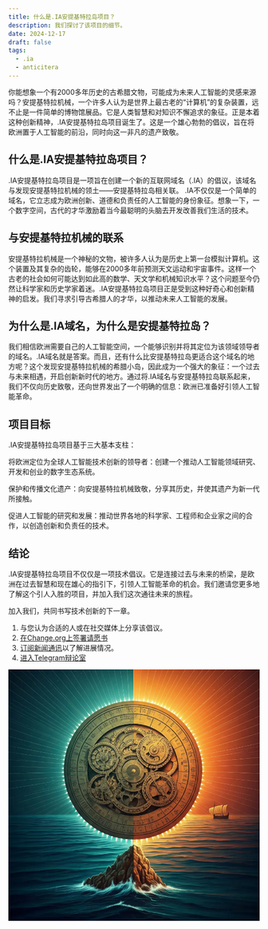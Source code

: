 ```yaml
---
title: 什么是.IA安提基特拉岛项目？
description: 我们探讨了该项目的细节。
date: 2024-12-17
draft: false
tags:
  - .ia
  - anticitera
---
```


你能想象一个有2000多年历史的古希腊文物，可能成为未来人工智能的灵感来源吗？安提基特拉机械，一个许多人认为是世界上最古老的“计算机”的复杂装置，远不止是一件简单的博物馆展品。它是人类智慧和对知识不懈追求的象征。正是本着这种创新精神，.IA安提基特拉岛项目诞生了。这是一个雄心勃勃的倡议，旨在将欧洲置于人工智能的前沿，同时向这一非凡的遗产致敬。

## 什么是.IA安提基特拉岛项目？

.IA安提基特拉岛项目是一项旨在创建一个新的互联网域名（.IA）的倡议，该域名与发现安提基特拉机械的领土——安提基特拉岛相关联。 .IA不仅仅是一个简单的域名，它立志成为欧洲创新、道德和负责任的人工智能的身份象征。想象一下，一个数字空间，古代的才华激励着当今最聪明的头脑去开发改善我们生活的技术。

## 与安提基特拉机械的联系

安提基特拉机械是一个神秘的文物，被许多人认为是历史上第一台模拟计算机。这个装置及其复杂的齿轮，能够在2000多年前预测天文运动和宇宙事件。这样一个古老的社会如何可能达到如此高的数学、天文学和机械知识水平？这个问题至今仍然让科学家和历史学家着迷。.IA安提基特拉岛项目正是受到这种好奇心和创新精神的启发。我们寻求引导古希腊人的才华，以推动未来人工智能的发展。

## 为什么是.IA域名，为什么是安提基特拉岛？

我们相信欧洲需要自己的人工智能空间，一个能够识别并将其定位为该领域领导者的域名。.IA域名就是答案。而且，还有什么比安提基特拉岛更适合这个域名的地方呢？这个发现安提基特拉机械的希腊小岛，因此成为一个强大的象征：一个过去与未来相遇，开启创新新时代的地方。通过将.IA域名与安提基特拉岛联系起来，我们不仅向历史致敬，还向世界发出了一个明确的信息：欧洲已准备好引领人工智能革命。

## 项目目标

.IA安提基特拉岛项目基于三大基本支柱：

将欧洲定位为全球人工智能技术创新的领导者：创建一个推动人工智能领域研究、开发和创业的数字生态系统。

保护和传播文化遗产：向安提基特拉机械致敬，分享其历史，并使其遗产为新一代所接触。

促进人工智能的研究和发展：推动世界各地的科学家、工程师和企业家之间的合作，以创造创新和负责任的技术。

## 结论

.IA安提基特拉岛项目不仅仅是一项技术倡议。它是连接过去与未来的桥梁，是欧洲在过去智慧和现在雄心的指引下，引领人工智能革命的机会。我们邀请您更多地了解这个引人入胜的项目，并加入我们这次通往未来的旅程。

加入我们，共同书写技术创新的下一章。

1.  与您认为合适的人或在社交媒体上分享该倡议。
2.  [在Change.org上签署请愿书](https://chng.it/hqCyzBpwgW)
3.  [订阅新闻通讯](https://docs.google.com/forms/d/e/1FAIpQLSeptFS3-XMVTeBFQzDEl1O55hkXhtOgYmMSEfpLLJk11UZEOA/viewform?usp=sf_link%27)以了解进展情况。
4.  [进入Telegram辩论室](https://t.me/+oAeZGMsePDg2ZDI0)

![IA Anticitera](/img/AnticiteraIAwhatis.webp)